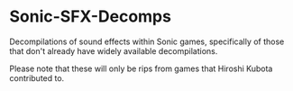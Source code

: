 # Sonic-SFX-Decomps
Decompilations of sound effects within Sonic games, specifically of those that don't already have widely available decompilations.

Please note that these will only be rips from games that Hiroshi Kubota contributed to.
